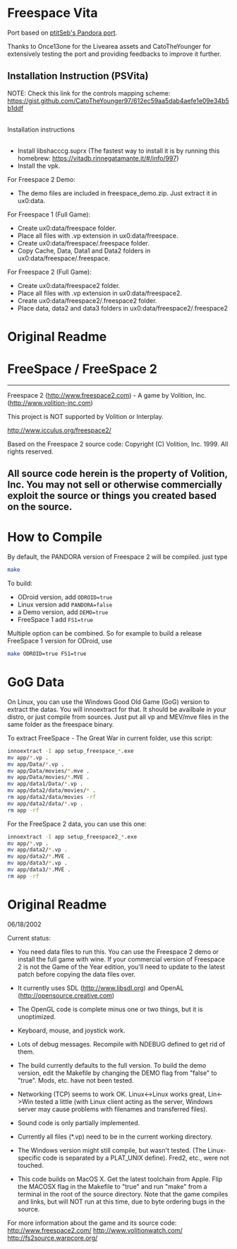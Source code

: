 # Freespace Vita
Port based on [ptitSeb's Pandora port](https://github.com/ptitSeb/freespace2).

Thanks to Once13one for the Livearea assets and CatoTheYounger for extensively testing the port and providing feedbacks to improve it further.

## Installation Instruction (PSVita)

NOTE: Check this link for the controls mapping scheme: https://gist.github.com/CatoTheYounger97/612ec59aa5dab4aefe1e09e34b5b1ddf<br><br>

Installation instructions<br><br>

- Install libshacccg.suprx (The fastest way to install it is by running this homebrew: https://vitadb.rinnegatamante.it/#/info/997)
- Install the vpk.

For Freespace 2 Demo:
- The demo files are included in freespace_demo.zip. Just extract it in ux0:data.

For Freespace 1 (Full Game):
- Create ux0:data/freespace folder.
- Place all files with .vp extension in ux0:data/freespace.
- Create ux0:data/freespace/.freespace folder.
- Copy Cache, Data, Data1 and Data2 folders in ux0:data/freespace/.freespace.

For Freespace 2 (Full Game):
- Create ux0:data/freespace2 folder.
- Place all files with .vp extension in ux0:data/freespace2.
- Create ux0:data/freespace2/.freespace2 folder.
- Place data, data2 and data3 folders in ux0:data/freespace2/.freespace2

# Original Readme

# FreeSpace / FreeSpace 2
----------------------------------------------
Freespace 2 (http://www.freespace2.com)
            - A game by Volition, Inc. (http://www.volition-inc.com)

This project is NOT supported by Volition or Interplay.

http://www.icculus.org/freespace2/

Based on the Freespace 2 source code:
Copyright (C) Volition, Inc. 1999.  All rights reserved.

All source code herein is the property of Volition, Inc. You may not sell or otherwise commercially exploit the source or things you created based on the source.
----------------------------------------------

# How to Compile


By default, the PANDORA version of Freespace 2 will be compiled.
just type
```bash
make
```

To build:
- ODroid version, add `ODROID=true`
- Linux version add `PANDORA=false`
- a Demo version, add `DEMO=true`
- FreeSpace 1 add `FS1=true`

Multiple option can be combined. So for example to build a release FreeSpace 1 version for ODroid, use
```bash
make ODROID=true FS1=true
```

# GoG Data
On Linux, you can use the Windows Good Old Game (GoG) version to extract the datas.
You will innoextract for that. It should be availbale in your distro, or just compile from sources.
Just put all vp and MEV/mve files in the same folder as the freespace binary.

To extract FreeSpace - The Great War in current folder, use this script:
```bash
innoextract -I app setup_freespace_*.exe
mv app/*.vp .
mv app/Data/*.vp .
mv app/Data/movies/*.mve .
mv app/Data/movies/*.MVE .
mv app/data1/Data/*.vp .
mv app/data2/data/movies/* .
rm app/data2/data/movies -rf
mv app/data2/data/*.vp .
rm app -rf
```

For the FreeSpace 2 data, you can use this one:
```bash
innoextract -I app setup_freespace2_*.exe
mv app/*.vp .
mv app/data2/*.vp .
mv app/data2/*.MVE .
mv app/data3/*.vp .
mv app/data3/*.MVE .
rm app -rf
```

# Original Readme

06/18/2002

Current status:
- You need data files to run this.  You can use the Freespace 2 demo or
install the full game with wine.  If your commercial version of Freespace 2
is not the Game of the Year edition, you'll need to update to the latest
patch before copying the data files over.

- It currently uses SDL (http://www.libsdl.org) and OpenAL
(http://opensource.creative.com)

- The OpenGL code is complete minus one or two things, but it is unoptimized.

- Keyboard, mouse, and joystick work.

- Lots of debug messages.  Recompile with NDEBUG defined to get rid of them.

- The build currently defaults to the full version.  To build the demo
version, edit the Makefile by changing the DEMO flag from "false" to "true".
Mods, etc. have not been tested.

- Networking (TCP) seems to work OK.  Linux<->Linux works great, Lin<->Win
tested a little (with Linux client acting as the server, Windows server may
cause problems with filenames and transferred files).

- Sound code is only partially implemented.

- Currently all files (*.vp) need to be in the current working directory.

- The Windows version might still compile, but wasn't tested.  (The
Linux-specific code is separated by a PLAT_UNIX define).  Fred2, etc., were
not touched.

- This code builds on MacOS X. Get the latest toolchain from Apple. Flip the
MACOSX flag in the Makefile to "true" and run "make" from a terminal in the
root of the source directory. Note that the game compiles and links, but will
NOT run at this time, due to byte ordering bugs in the source.

For more information about the game and its source code:
http://www.freespace2.com/
http://www.volitionwatch.com/
http://fs2source.warpcore.org/
